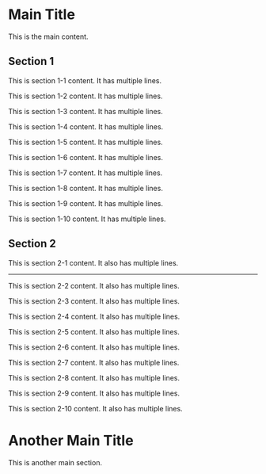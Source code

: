 # Main Title
This is the main content.

## Section 1
This is section 1-1 content.
It has multiple lines.

This is section 1-2 content.
It has multiple lines.

This is section 1-3 content.
It has multiple lines.

This is section 1-4 content.
It has multiple lines.

This is section 1-5 content.
It has multiple lines.

This is section 1-6 content.
It has multiple lines.

This is section 1-7 content.
It has multiple lines.

This is section 1-8 content.
It has multiple lines.

This is section 1-9 content.
It has multiple lines.

This is section 1-10 content.
It has multiple lines.

## Section 2
This is section 2-1 content.
It also has multiple lines.

---
This is section 2-2 content.
It also has multiple lines.


This is section 2-3 content.
It also has multiple lines.

This is section 2-4 content.
It also has multiple lines.


This is section 2-5 content.
It also has multiple lines.

This is section 2-6 content.
It also has multiple lines.


This is section 2-7 content.
It also has multiple lines.

This is section 2-8 content.
It also has multiple lines.


This is section 2-9 content.
It also has multiple lines.

This is section 2-10 content.
It also has multiple lines.

# Another Main Title
This is another main section.